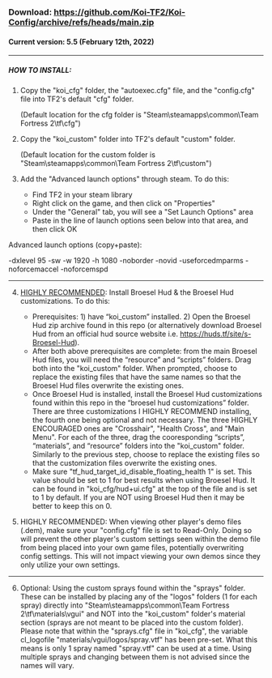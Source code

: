 ### Download: https://github.com/Koi-TF2/Koi-Config/archive/refs/heads/main.zip

#### Current version: 5.5 (February 12th, 2022)

_____________

##### HOW TO INSTALL:
1. Copy the "koi_cfg" folder, the "autoexec.cfg" file, and the "config.cfg" file into TF2's default "cfg" folder. 

   (Default location for the cfg folder is "Steam\steamapps\common\Team Fortress 2\tf\cfg")

2. Copy the "koi_custom" folder into TF2's default "custom" folder. 

   (Default location for the custom folder is "Steam\steamapps\common\Team Fortress 2\tf\custom")

3. Add the "Advanced launch options" through steam. To do this:
   - Find TF2 in your steam library
   - Right click on the game, and then click on "Properties"
   - Under the "General" tab, you will see a "Set Launch Options" area
   - Paste in the line of launch options seen below into that area, and then click OK

  Advanced launch options (copy+paste):
  
  -dxlevel 95 -sw -w 1920 -h 1080 -noborder -novid -useforcedmparms -noforcemaccel -noforcemspd

_____________

4. <span style="text-decoration: underline">HIGHLY RECOMMENDED</span>: Install Broesel Hud & the Broesel Hud customizations. To do this:
   - Prerequisites: 1) have “koi_custom” installed. 2) Open the Broesel Hud zip archive found in this repo (or alternatively download Broesel Hud from an official hud source website i.e. https://huds.tf/site/s-Broesel-Hud).
   - After both above prerequisites are complete: from the main Broesel Hud files, you will need the “resource” and “scripts” folders. Drag both into the "koi_custom" folder. When prompted, choose to replace the existing files that have the same names so that the Broesel Hud files overwrite the existing ones.
   - Once Broesel Hud is installed, install the Broesel Hud customizations found within this repo in the “broesel hud customizations” folder. There are three customizations I HIGHLY RECOMMEND installing, the fourth one being optional and not necessary. The three HIGHLY ENCOURAGED ones are "Crosshair", "Health Cross", and "Main Menu". For each of the three, drag the cooresponding “scripts”, “materials”, and “resource” folders into the "koi_custom" folder. Similarly to the previous step, choose to replace the existing files so that the customization files overwrite the existing ones.
   - Make sure "tf_hud_target_id_disable_floating_health 1" is set. This value should be set to 1 for best results when using Broesel Hud. It can be found in "koi_cfg/hud+ui.cfg" at the top of the file and is set to 1 by default. If you are NOT using Broesel Hud then it may be better to keep this on 0.

5. HIGHLY RECOMMENDED: When viewing other player's demo files (.dem), make sure your "config.cfg" file is set to Read-Only. Doing so will prevent the other player's custom settings seen within the demo file from being placed into your own game files, potentially overwriting config settings. This will not impact viewing your own demos since they only utilize your own settings.

_____________

6. Optional: Using the custom sprays found within the "sprays" folder. These can be installed by placing any of the "logos" folders (1 for each spray) directly into "Steam\steamapps\common\Team Fortress 2\tf\materials\vgui" and NOT into the "koi_custom" folder's material section (sprays are not meant to be placed into the custom folder). Please note that within the "sprays.cfg" file in "koi_cfg", the variable cl_logofile "materials/vgui/logos/spray.vtf" has been pre-set. What this means is only 1 spray named "spray.vtf" can be used at a time. Using multiple sprays and changing between them is not advised since the names will vary.
